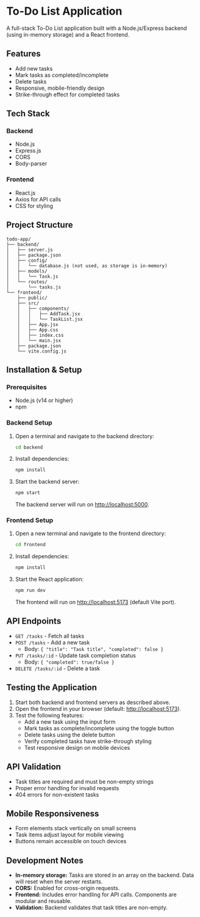 # To-Do List Application

A full-stack To-Do List application built with a Node.js/Express backend (using in-memory storage) and a React frontend.

## Features

- Add new tasks
- Mark tasks as completed/incomplete
- Delete tasks
- Responsive, mobile-friendly design
- Strike-through effect for completed tasks

## Tech Stack

### Backend
- Node.js
- Express.js
- CORS
- Body-parser

### Frontend
- React.js
- Axios for API calls
- CSS for styling

## Project Structure

```
todo-app/
├── backend/
│   ├── server.js
│   ├── package.json
│   ├── config/
│   │   └── database.js (not used, as storage is in-memory)
│   ├── models/
│   │   └── Task.js
│   └── routes/
│       └── tasks.js
└── frontend/
    ├── public/
    ├── src/
    │   ├── components/
    │   │   ├── AddTask.jsx
    │   │   └── TaskList.jsx
    │   ├── App.jsx
    │   ├── App.css
    │   ├── index.css
    │   └── main.jsx
    ├── package.json
    └── vite.config.js
```

## Installation & Setup

### Prerequisites
- Node.js (v14 or higher)
- npm

### Backend Setup

1. Open a terminal and navigate to the backend directory:
   ```bash
   cd backend
   ```

2. Install dependencies:
   ```bash
   npm install
   ```

3. Start the backend server:
   ```bash
   npm start
   ```
   The backend server will run on [http://localhost:5000](http://localhost:5000).

### Frontend Setup

1. Open a new terminal and navigate to the frontend directory:
   ```bash
   cd frontend
   ```

2. Install dependencies:
   ```bash
   npm install
   ```

3. Start the React application:
   ```bash
   npm run dev
   ```
   The frontend will run on [http://localhost:5173](http://localhost:5173) (default Vite port).

## API Endpoints

- `GET /tasks` - Fetch all tasks
- `POST /tasks` - Add a new task  
  - Body: `{ "title": "Task title", "completed": false }`
- `PUT /tasks/:id` - Update task completion status  
  - Body: `{ "completed": true/false }`
- `DELETE /tasks/:id` - Delete a task

## Testing the Application

1. Start both backend and frontend servers as described above.
2. Open the frontend in your browser (default: [http://localhost:5173](http://localhost:5173)).
3. Test the following features:
   - Add a new task using the input form
   - Mark tasks as complete/incomplete using the toggle button
   - Delete tasks using the delete button
   - Verify completed tasks have strike-through styling
   - Test responsive design on mobile devices

## API Validation

- Task titles are required and must be non-empty strings
- Proper error handling for invalid requests
- 404 errors for non-existent tasks

## Mobile Responsiveness

- Form elements stack vertically on small screens
- Task items adjust layout for mobile viewing
- Buttons remain accessible on touch devices

## Development Notes

- **In-memory storage:** Tasks are stored in an array on the backend. Data will reset when the server restarts.
- **CORS:** Enabled for cross-origin requests.
- **Frontend:** Includes error handling for API calls. Components are modular and reusable.
- **Validation:** Backend validates that task titles are non-empty.
